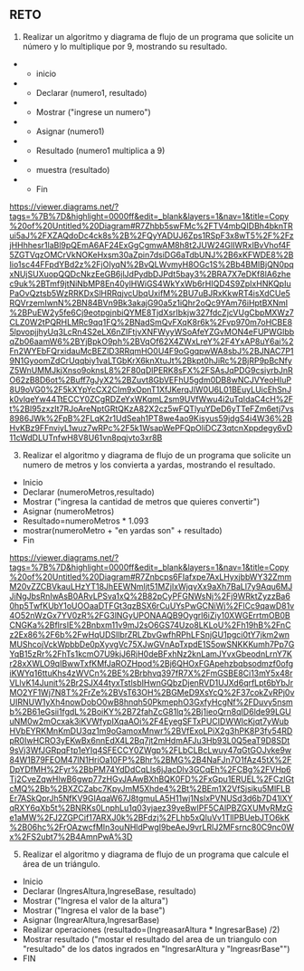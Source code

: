 ## RETO
1. Realizar un algoritmo y diagrama de flujo de un programa que solicite un número y lo multiplique por 9, mostrando su resultado.
  
  * - inicio
  * - Declarar (numero1, resultado)
  * - Mostrar ("ingrese un numero")
  * - Asignar (numero1)
  * - Resultado (numero1 multiplica a 9)
  * - muestra (resultado)
  * - Fin
  
https://viewer.diagrams.net/?tags=%7B%7D&highlight=0000ff&edit=_blank&layers=1&nav=1&title=Copy%20of%20Untitled%20Diagram#R7Zhbb5swFMc%2FTV4mbQIDBh4bknTRui5aJ%2FXZAQdoDc4ck8s%2B%2FQyYADUJ6Zps1RSpF3x8wT5%2F%2FzjHHhhesr1laBl9pQEmA6AF24ExGgCgmwAM8h8t2JUW24GlIWRxIBvVhof4F5ZGTVqzOMCrVkNOKeHxsm30aZpin7dsiDG6aTdbUNJ%2B6xKFWDE8%2BIio1sc44FFpdYBd2z%2FjOIyqN%2BvQLWvmyH8OGc1S%2Bb4BMIBjQN0pqxNUjSUXuopQQDcNkzEeGB6jlJdPydbDJPdt5bay3%2BRA7X7eDKf8lA6zhec9uk%2BTmf9jtNiNbMP8En40ylHWiGS4WkYxWb6rHIQD4S9ZpIxHNKQpIuPaOvQztsb5WzRRKDxSlHRRqjvcUbqUxifM%2BU7uBJRxKkwRT4isXdCUe5RQVrzemIwnN%2BN84BVn9Bk3akajG90a5z1iQhr2oQc9YAm76iHptBXNmI%2BPuEW2y5fe6Cj9eotpgjnbiQYME8TjdXsrIbkjw327fdcZjcVUgCbpMXWz7CLZ0W2tPQRHLMRc9qq1FQ%2BNadSmQvFXqK8r6k%2Fvp970m7oHCBE85lpvopjjhyUq3LcRn4S2eLX6nZIFtjvXNFWyyWSoAfeYZGvMON4eFUPWGlbbqZb06aamW6%2BYjBpkO9ph%2BVqOf62X4ZWxLreY%2F4YxAP8uY6ai%2Fn2WYEbFQrxidauMcBEZlD3RRqmHO0U4F9oGgqpwWA8sbJ%2BJNAC7P19N1GyoomZdCrUqqbiy1vaLTGbKrX6knXtuJt%2Bkpt0hJiRc%2BjRP9pBcNfyZ5WnUMMJkjXnso9oknsL8%2F80qDlPERK8sFX%2FSAsJqPDG9csiyrbJnRO62zB8D6ot%2Buff7gJyX2%2BZuvt8GbVEFhU5gdm0DB8wNCJVYeoHIuP8U9oVG0%2F5kXYpYcCX2CIm9xOpnT1XfJKerqJlW0U6L01BEuyLUicEhSnJk0vlqeYw44TtECCY0ZCgRDZeYxWKqmL2sm9UVfWwu4i2uTqIdaC4cH%2Ft%2Bl95zxzIt7RJoAreNptGRtQKzA82X2cz5wFQTlyuYDeD6yTTeFZm6etj7vs8986JWk%2FpB%2FLqK2r1UdSeah1PT8we4ao9Kisyus59jdgS4i4W36%2BHvKBz9FFnviyL1wuz7wRPc%2F5k1WsapWePFQpOliDCZ3qtcnXppdegy6vD11cWdDLUTnfwH8V8U61vn8pqjvto3xr8B
 
3. Realizar el algoritmo y diagrama de flujo de un programa que solicite un numero de metros y los convierta a yardas, mostrando el resultado.

* Inicio
* Declarar (numeroMetros,resultado)
* Mostrar ("ingresa la cantidad de metros que quieres convertir")
* Asignar (numeroMetros)
* Resultado=numeroMetros * 1.093
* mostrar(numeroMetro + "en yardas son" + resultado)
* Fin

https://viewer.diagrams.net/?tags=%7B%7D&highlight=0000ff&edit=_blank&layers=1&nav=1&title=Copy%20of%20Untitled%20Diagram#R7Znbcps6FIafxpe7AxLHyxjbbWY32ZmmM20vZZCBVkauLHzYT18JhEEWNmljt51MZjIxWjqvXx9aXh7BaLl7y9Aqu6MJJiNgJbsRnIwAsB0ARvLPSva1xQ%2B82pCyPFGNWsNj%2Fj9WRktZyzzBa60hp5TwfKUbY1oUOOaaDTFGt3qzBSX6rCuUYsPwGCNiWj%2FlCc9qawD81v4O52nWzGx7YV0zR%2FG3lNGyUPONAAQB9Oygrl6iZiy10XWGErrtmOB0BCNGKa%2BflrsIE%2Bnbxm11v9mJ2sO6GS74Uzo8LKLoU%2Fh19hB%2FnCz2Ex86%2F6b%2FwHqUDSIlbrZRLZbvGwfhRPhLFSnjGU1pgci0tY7jkm2wnMUShcojVckWpbbDe0pXyvgVc75XJwGVnApTxpdE1S5owSNKKKumh7Pp7GYqB15zRr%2FhTs1kcmO7U9kjJ6RjH0deBFxhNz2knLamJYvxGbeodnLrnY7Kr28xXWLO9qIBwwTxfKMfJaROZHpod%2Bj6QHOxFGApehzbqbsodmzf0ofgiKWYq16ttuKhs4zWVCn%2BE%2Brbhvq397fR7X%2FmGSBE8Ci13mY5x48rVLlvK14Junit%2Br2SJX44tyxTstlsbIHwnGQbzDjenRVD1UJXd6qrfLpt6bYbJrMO2YF1Wj7N8T%2FrZe%2BVsT63OH%2BGMeD9XsYcQ%2F37cokZvRPj0vUIRNUW1yXh4nowDobO0wB8hnqh50PkmephO3GxfyHcgNf%2FDuvy5nsmb%2B61eGsii1fgdL%2BoiKY%2B72fahZcG81lq%2Bj1ieoQrn8qID6lde99LGUuNM0w2mOcxak3iKVWfypIXqaAOi%2F4EyegSFTxPUCIDWWlcKjqt7yWubHVbEYRKMnKmDU3qz1m9oGamoxMnwr%2BVfExoLPiX2g3hPK8P3fv54RDpR0IwHCRO3yEKwBx6nnEdX4L2Bq7jt2mHdmAFJu3Hb93L0Q5eaT9D8SDt9sVj3WfJGRpqFtp1eYIq4SFECCY0ZWgp%2FLbCLBcLwuy47qGtGOJvke9w84W1B79FEOM47lN1HriOa10FP%2Bhr%2BMG%2B4NaFJn7O1fAz45tX%2FDpYDfMH%2Fyr%2BbPM74YdDdCqLls6jJacDlv3GCqEh%2FCBg%2FVHp6Tj2CveZqwHlwB6gwp77zHGvJAAwBXhBQK0FD%2FxGpu1ERUEL%2FCzIGtcMQ%2Bb%2BXZCZabc7KpyJmM5Xhde4%2Bt%2BEm1X2VfSjsiku5MlFLBEr7ASkQprJh5NfKV9GIAqaW67J8tgmuLA5H11wj1NslxPVNUSd3d6b7D41lXYqRXY6qXb5t%2BNRKs0LnphLu1q03yjaez39yeBwIPF5CAlPBZGXUMvRMzGe1aMW%2FJ2ZGPCif17ARXJ0k%2BFdzj%2FLhb5xQluVv1TlIPBUebJTO6kK%2B06hc%2FrOAzwcfMIn3ouNHldPwgI9beAeJ9vrLRlJ2MFsrnc80C9nc0Wx%2FS2ubt7%2B4AmnPwA%3D

5. Realizar el algoritmo y diagrama de flujo de un programa que calcule el área de un triángulo.

* Inicio
* Declarar (IngresAltura,IngreseBase, resultado)
* Mostrar ("Ingresa el valor de la altura")
* Mostrar ("Ingresa el valor de la base")
* Asignar (IngrearAltura,IngresarBase)
* Realizar operaciones (resultado=(IngreasarAltura * IngresarBase) /2)
* Mostrar resultado ("mostar el resultado del area de un triangulo con "resultado" de los datos ingrados en "IngresarAltura y "IngreasrBase"")
* FIN
